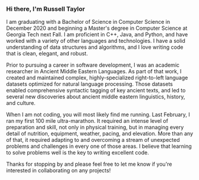 ### Hi there, I'm Russell Taylor

I am graduating with a Bachelor of Science in Computer Science in December 2020 and beginning a Master's degree in Computer Science at Georgia Tech next Fall. I am proficient in C++, Java, and Python, and have worked with a variety of other languages and technologies. I have a solid understanding of data structures and algorithms, and I love writing code that is clean, elegant, and robust.

Prior to pursuing a career in software development, I was an academic researcher in Ancient Middle Eastern Languages. As part of that work, I created and maintained complex, highly-specialized right-to-left language datasets optimized for natural language processing. Those datasets enabled comprehensive syntactic tagging of key ancient texts, and led to several new discoveries about ancient middle eastern linguistics, history, and culture.

When I am not coding, you will most likely find me running. Last February, I ran my first 100 mile ultra-marathon. It required an intense level of preparation and skill, not only in physical training, but in managing every detail of nutrition, equipment, weather, pacing, and elevation. More than any of that, it required adapting to and overcoming a stream of unexpected problems and challenges in every one of those areas. I believe that learning to solve problems well is the key to writing excellent code.

Thanks for stopping by and please feel free to let me know if you're interested in collaborating on any projects!
